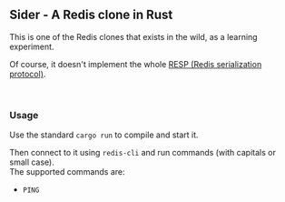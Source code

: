 ## Sider - A Redis clone in Rust

This is one of the Redis clones that exists in the wild, as a learning experiment.

Of course, it doesn't implement the whole [RESP (Redis serialization protocol)](https://redis.io/docs/latest/develop/reference/protocol-spec/).

<br/>

### Usage

Use the standard `cargo run` to compile and start it.

Then connect to it using `redis-cli` and run commands (with capitals or small case).<br/>
The supported commands are:

-   `PING`
